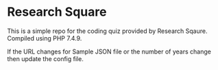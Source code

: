 # Research Square

This is a simple repo for the coding quiz provided by Research Sqaure. Compiled using PHP 7.4.9.

If the URL changes for Sample JSON file or the number of years change then update the config file.
